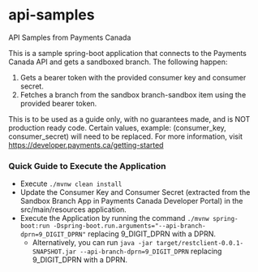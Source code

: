 # api-samples
API Samples from Payments Canada

This is a sample spring-boot application that connects to the Payments Canada API and gets a sandboxed branch. The following happen:
1. Gets a bearer token with the provided consumer key and consumer secret.
2. Fetches a branch from the sandbox branch-sandbox item using the provided bearer token.

This is to be used as a guide only, with no guarantees made, and is NOT production ready code. Certain values, example: (consumer_key, consumer_secret) will need to be replaced. For more information, visit https://developer.payments.ca/getting-started

### Quick Guide to Execute the Application
- Execute `./mvnw clean install`
- Update the Consumer Key and Consumer Secret (extracted from the Sandbox Branch App in Payments Canada Developer Portal) in the src/main/resources application.
- Execute the Application by running the command `./mvnw spring-boot:run -Dspring-boot.run.arguments="--api-branch-dprn=9_DIGIT_DPRN"` replacing 9_DIGIT_DPRN with a DPRN. 
  - Alternatively, you can run `java -jar target/restclient-0.0.1-SNAPSHOT.jar --api-branch-dprn=9_DIGIT_DPRN` replacing 9_DIGIT_DPRN with a DPRN.
